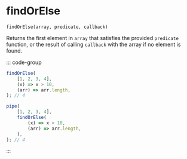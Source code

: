 # findOrElse

`findOrElse(array, predicate, callback)`

Returns the first element in `array` that satisfies the provided `predicate` function, or the result of calling `callback` with the array if no element is found.

::: code-group

```ts [data-first]
findOrElse(
    [1, 2, 3, 4],
    (x) => x > 10,
    (arr) => arr.length,
); // 4
```

```ts [data-last]
pipe(
    [1, 2, 3, 4],
    findOrElse(
        (x) => x > 10,
        (arr) => arr.length,
    ),
); // 4
```

:::
